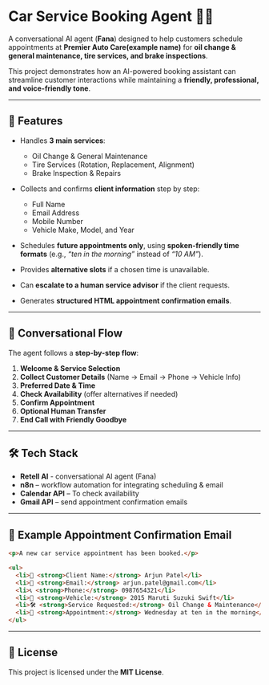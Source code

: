 # Car Service Booking Agent 🚗🤖  

A conversational AI agent (**Fana**) designed to help customers schedule appointments at **Premier Auto Care(example name)** for **oil change & general maintenance, tire services, and brake inspections**.  

This project demonstrates how an AI-powered booking assistant can streamline customer interactions while maintaining a **friendly, professional, and voice-friendly tone**.  

---

## 📌 Features  
- Handles **3 main services**:  
  - Oil Change & General Maintenance  
  - Tire Services (Rotation, Replacement, Alignment)  
  - Brake Inspection & Repairs  

- Collects and confirms **client information** step by step:  
  - Full Name  
  - Email Address  
  - Mobile Number  
  - Vehicle Make, Model, and Year  

- Schedules **future appointments only**, using **spoken-friendly time formats** (e.g., *“ten in the morning”* instead of *“10 AM”*).  

- Provides **alternative slots** if a chosen time is unavailable.  

- Can **escalate to a human service advisor** if the client requests.  

- Generates **structured HTML appointment confirmation emails**.  

---

## 🧠 Conversational Flow  
The agent follows a **step-by-step flow**:  

1. **Welcome & Service Selection**  
2. **Collect Customer Details** (Name → Email → Phone → Vehicle Info)  
3. **Preferred Date & Time**  
4. **Check Availability** (offer alternatives if needed)  
5. **Confirm Appointment**  
6. **Optional Human Transfer**  
7. **End Call with Friendly Goodbye**  

---

## 🛠️ Tech Stack  
- **Retell AI** - conversational AI agent (Fana)
- **n8n** – workflow automation for integrating scheduling & email  
- **Calendar API** – To check availability  
- **Gmail API** – send appointment confirmation emails  


---

## 📧 Example Appointment Confirmation Email  

```html
<p>A new car service appointment has been booked.</p>

<ul>
  <li>📌 <strong>Client Name:</strong> Arjun Patel</li>
  <li>📧 <strong>Email:</strong> arjun.patel@gmail.com</li>
  <li>📞 <strong>Phone:</strong> 0987654321</li>
  <li>🚗 <strong>Vehicle:</strong> 2015 Maruti Suzuki Swift</li>
  <li>🛠️ <strong>Service Requested:</strong> Oil Change & Maintenance</li>
  <li>📅 <strong>Appointment:</strong> Wednesday at ten in the morning</li>
</ul>
```  

---

## 📜 License  
This project is licensed under the **MIT License**.  
